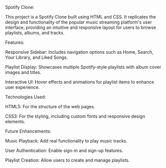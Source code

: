 Spotify Clone:

This project is a Spotify Clone built using HTML and CSS. It replicates the design and functionality of the popular music streaming platform's user interface, providing an intuitive and responsive layout for users to browse playlists, albums, and tracks.


Features: 

Responsive Sidebar: Includes navigation options such as Home, Search, Your Library, and Liked Songs.

Playlist Display: Showcases multiple Spotify-style playlists with album cover images and titles.

Interactive UI: Hover effects and animations for playlist items to enhance user experience.



Technologies Used: 

HTML5: For the structure of the web pages.

CSS3: For the styling, including custom fonts and responsive design elements.



Future Enhancements:

Music Playback: Add real functionality to play music tracks.

User Authentication: Enable sign-in and sign-up features.

Playlist Creation: Allow users to create and manage playlists.
